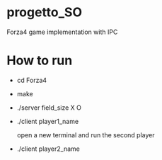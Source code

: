 # progetto_SO
Forza4 game implementation with IPC

# How to run
- cd Forza4
- make
- ./server field_size X O
- ./client player1_name

  open a new terminal and run the second player
- ./client player2_name

